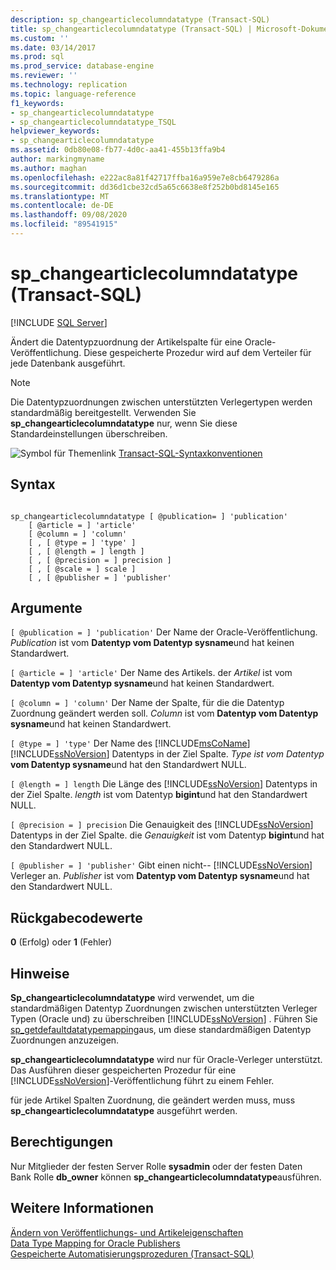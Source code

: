 ```yaml
---
description: sp_changearticlecolumndatatype (Transact-SQL)
title: sp_changearticlecolumndatatype (Transact-SQL) | Microsoft-Dokumentation
ms.custom: ''
ms.date: 03/14/2017
ms.prod: sql
ms.prod_service: database-engine
ms.reviewer: ''
ms.technology: replication
ms.topic: language-reference
f1_keywords:
- sp_changearticlecolumndatatype
- sp_changearticlecolumndatatype_TSQL
helpviewer_keywords:
- sp_changearticlecolumndatatype
ms.assetid: 0db80e08-fb77-4d0c-aa41-455b13ffa9b4
author: markingmyname
ms.author: maghan
ms.openlocfilehash: e222ac8a81f42717ffba16a959e7e8cb6479286a
ms.sourcegitcommit: dd36d1cbe32cd5a65c6638e8f252b0bd8145e165
ms.translationtype: MT
ms.contentlocale: de-DE
ms.lasthandoff: 09/08/2020
ms.locfileid: "89541915"
---
```

# <a name="sp_changearticlecolumndatatype-transact-sql"></a>sp_changearticlecolumndatatype (Transact-SQL)
[!INCLUDE [SQL Server](../../includes/applies-to-version/sqlserver.md)]

  Ändert die Datentypzuordnung der Artikelspalte für eine Oracle-Veröffentlichung. Diese gespeicherte Prozedur wird auf dem Verteiler für jede Datenbank ausgeführt.  
  
> [!NOTE]  
>  Die Datentypzuordnungen zwischen unterstützten Verlegertypen werden standardmäßig bereitgestellt. Verwenden Sie **sp_changearticlecolumndatatype** nur, wenn Sie diese Standardeinstellungen überschreiben.  
  
 ![Symbol für Themenlink](../../database-engine/configure-windows/media/topic-link.gif "Symbol für Themenlink") [Transact-SQL-Syntaxkonventionen](../../t-sql/language-elements/transact-sql-syntax-conventions-transact-sql.md)  
  
## <a name="syntax"></a>Syntax  
  
```  
  
sp_changearticlecolumndatatype [ @publication= ] 'publication'  
    [ @article = ] 'article'   
    [ @column = ] 'column'  
    [ , [ @type = ] 'type' ]  
    [ , [ @length = ] length ]  
    [ , [ @precision = ] precision ]  
    [ , [ @scale = ] scale ]  
    [ , [ @publisher = ] 'publisher'  
```  
  
## <a name="arguments"></a>Argumente  
`[ @publication = ] 'publication'` Der Name der Oracle-Veröffentlichung. *Publication* ist vom **Datentyp vom Datentyp sysname**und hat keinen Standardwert.  
  
`[ @article = ] 'article'` Der Name des Artikels. der *Artikel* ist vom **Datentyp vom Datentyp sysname**und hat keinen Standardwert.  
  
`[ @column = ] 'column'` Der Name der Spalte, für die die Datentyp Zuordnung geändert werden soll. *Column* ist vom **Datentyp vom Datentyp sysname**und hat keinen Standardwert.  
  
`[ @type = ] 'type'` Der Name des [!INCLUDE[msCoName](../../includes/msconame-md.md)] [!INCLUDE[ssNoVersion](../../includes/ssnoversion-md.md)] Datentyps in der Ziel Spalte. *Type ist vom Datentyp* **vom Datentyp sysname**und hat den Standardwert NULL.  
  
`[ @length = ] length` Die Länge des [!INCLUDE[ssNoVersion](../../includes/ssnoversion-md.md)] Datentyps in der Ziel Spalte. *length* ist vom Datentyp **bigint**und hat den Standardwert NULL.  
  
`[ @precision = ] precision` Die Genauigkeit des [!INCLUDE[ssNoVersion](../../includes/ssnoversion-md.md)] Datentyps in der Ziel Spalte. die *Genauigkeit* ist vom Datentyp **bigint**und hat den Standardwert NULL.  
  
`[ @publisher = ] 'publisher'` Gibt einen nicht-- [!INCLUDE[ssNoVersion](../../includes/ssnoversion-md.md)] Verleger an. *Publisher* ist vom **Datentyp vom Datentyp sysname**und hat den Standardwert NULL.  
  
## <a name="return-code-values"></a>Rückgabecodewerte  
 **0** (Erfolg) oder **1** (Fehler)  
  
## <a name="remarks"></a>Hinweise  
 **Sp_changearticlecolumndatatype** wird verwendet, um die standardmäßigen Datentyp Zuordnungen zwischen unterstützten Verleger Typen (Oracle und) zu überschreiben [!INCLUDE[ssNoVersion](../../includes/ssnoversion-md.md)] . Führen Sie [sp_getdefaultdatatypemapping](../../relational-databases/system-stored-procedures/sp-getdefaultdatatypemapping-transact-sql.md)aus, um diese standardmäßigen Datentyp Zuordnungen anzuzeigen.  
  
 **sp_changearticlecolumndatatype** wird nur für Oracle-Verleger unterstützt. Das Ausführen dieser gespeicherten Prozedur für eine [!INCLUDE[ssNoVersion](../../includes/ssnoversion-md.md)]-Veröffentlichung führt zu einem Fehler.  
  
 für jede Artikel Spalten Zuordnung, die geändert werden muss, muss **sp_changearticlecolumndatatype** ausgeführt werden.  
  
## <a name="permissions"></a>Berechtigungen  
 Nur Mitglieder der festen Server Rolle **sysadmin** oder der festen Daten Bank Rolle **db_owner** können **sp_changearticlecolumndatatype**ausführen.  
  
## <a name="see-also"></a>Weitere Informationen  
 [Ändern von Veröffentlichungs- und Artikeleigenschaften](../../relational-databases/replication/publish/change-publication-and-article-properties.md)   
 [Data Type Mapping for Oracle Publishers](../../relational-databases/replication/non-sql/data-type-mapping-for-oracle-publishers.md)   
 [Gespeicherte Automatisierungsprozeduren &#40;Transact-SQL&#41;](../../relational-databases/system-stored-procedures/replication-stored-procedures-transact-sql.md)  
  
  
